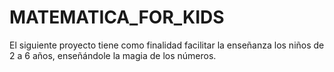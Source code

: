 # MATEMATICA_FOR_KIDS
El siguiente proyecto tiene como finalidad facilitar la enseñanza los niños de 2 a 6 años, enseñándole la magia de los números.
